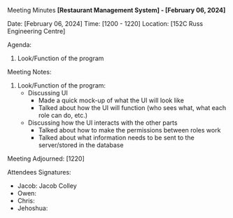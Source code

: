 Meeting Minutes
__[Restaurant Management System] - [February 06, 2024]__

Date: [February 06, 2024]
Time: [1200 - 1220]
Location: [152C Russ Engineering Centre]


Agenda:
1. Look/Function of the program

Meeting Notes:

1. Look/Function of the program:
   - Discussing UI
     - Made a quick mock-up of what the UI will look like
     - Talked about how the UI will function (who sees what, what each role can do, etc.)
   - Discussing how the UI interacts with the other parts
     - Talked about how to make the permissions between roles work
     - Talked about what information needs to be sent to the server/stored in the database
                        
Meeting Adjourned: [1220]

Attendees Signatures:
- Jacob: Jacob Colley
- Owen: 
- Chris: 
- Jehoshua: 

